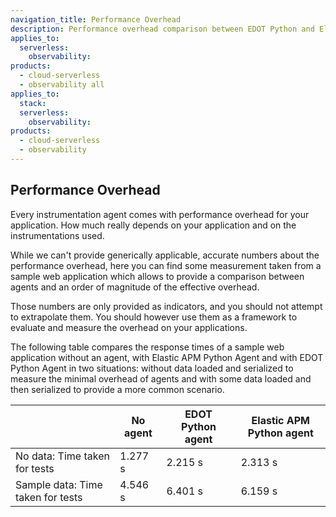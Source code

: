```yaml
---
navigation_title: Performance Overhead
description: Performance overhead comparison between EDOT Python and Elastic APM Python Agent.
applies_to:
  serverless:
    observability:
products:
  - cloud-serverless
  - observability all
applies_to:
  stack:
  serverless:
    observability:
products:
  - cloud-serverless
  - observability
---
```


## Performance Overhead

Every instrumentation agent comes with performance overhead for your application. How much really depends on your application and on the instrumentations used.

While we can't provide generically applicable, accurate numbers about the performance overhead, here you can find some measurement taken
from a sample web application which allows to provide a comparison between agents and an order of magnitude of the effective overhead.

Those numbers are only provided as indicators, and you should not attempt to extrapolate them. You should however use
them as a framework to evaluate and measure the overhead on your applications.

The following table compares the response times of a sample web application without an agent, with Elastic APM Python Agent and with EDOT Python Agent in two situations: without data loaded and serialized to measure the minimal overhead of agents and with some data loaded and then serialized to provide a more common scenario.

|                                   | No agent  | EDOT Python agent | Elastic APM Python agent |
|-----------------------------------|-----------|-----------------------------|--------------------------|
| No data: Time taken for tests     | 1.277 s   | 2.215 s                     | 2.313 s                  |
| Sample data: Time taken for tests | 4.546 s   | 6.401 s                     | 6.159 s                  |
